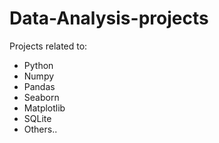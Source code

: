 # Data-Analysis-projects

Projects related to:
- Python
- Numpy
- Pandas
- Seaborn
- Matplotlib
- SQLite
- Others..
